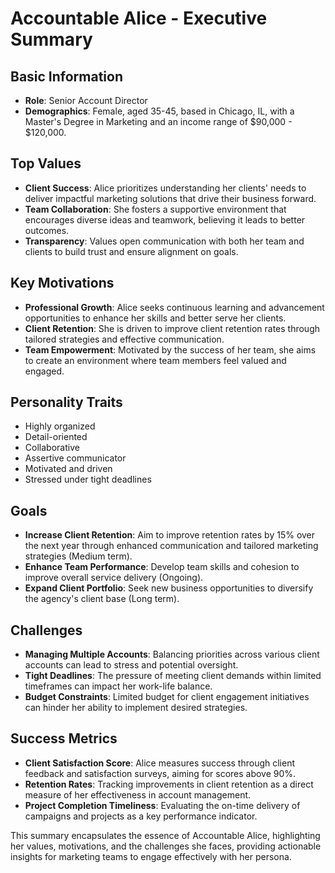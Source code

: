 # Accountable Alice - Executive Summary

## Basic Information
- **Role**: Senior Account Director
- **Demographics**: Female, aged 35-45, based in Chicago, IL, with a Master's Degree in Marketing and an income range of $90,000 - $120,000.

## Top Values
- **Client Success**: Alice prioritizes understanding her clients' needs to deliver impactful marketing solutions that drive their business forward.
- **Team Collaboration**: She fosters a supportive environment that encourages diverse ideas and teamwork, believing it leads to better outcomes.
- **Transparency**: Values open communication with both her team and clients to build trust and ensure alignment on goals.

## Key Motivations
- **Professional Growth**: Alice seeks continuous learning and advancement opportunities to enhance her skills and better serve her clients.
- **Client Retention**: She is driven to improve client retention rates through tailored strategies and effective communication.
- **Team Empowerment**: Motivated by the success of her team, she aims to create an environment where team members feel valued and engaged.

## Personality Traits
- Highly organized
- Detail-oriented
- Collaborative
- Assertive communicator
- Motivated and driven
- Stressed under tight deadlines

## Goals
- **Increase Client Retention**: Aim to improve retention rates by 15% over the next year through enhanced communication and tailored marketing strategies (Medium term).
- **Enhance Team Performance**: Develop team skills and cohesion to improve overall service delivery (Ongoing).
- **Expand Client Portfolio**: Seek new business opportunities to diversify the agency's client base (Long term).

## Challenges
- **Managing Multiple Accounts**: Balancing priorities across various client accounts can lead to stress and potential oversight.
- **Tight Deadlines**: The pressure of meeting client demands within limited timeframes can impact her work-life balance.
- **Budget Constraints**: Limited budget for client engagement initiatives can hinder her ability to implement desired strategies.

## Success Metrics
- **Client Satisfaction Score**: Alice measures success through client feedback and satisfaction surveys, aiming for scores above 90%.
- **Retention Rates**: Tracking improvements in client retention as a direct measure of her effectiveness in account management.
- **Project Completion Timeliness**: Evaluating the on-time delivery of campaigns and projects as a key performance indicator. 

This summary encapsulates the essence of Accountable Alice, highlighting her values, motivations, and the challenges she faces, providing actionable insights for marketing teams to engage effectively with her persona.